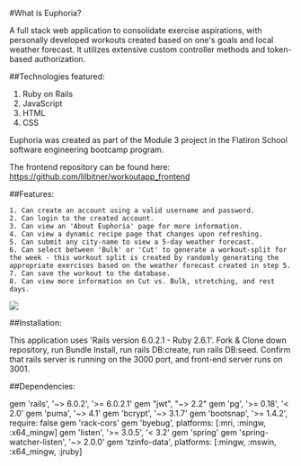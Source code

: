 #What is Euphoria? 

A full stack web application to consolidate exercise aspirations, with personally developed workouts created based on one's goals and local weather forecast. It utilizes extensive custom controller methods and token-based authorization. 

##Technologies featured: 
1. Ruby on Rails 
2. JavaScript
3. HTML 
4. CSS 

Euphoria was created as part of the Module 3 project in the Flatiron School software engineering bootcamp program. 

The frontend repository can be found here: https://github.com/lilbitner/workoutapp_frontend

##Features: 

    1. Can create an account using a valid username and password. 
    2. Can login to the created account. 
    3. Can view an 'About Euphoria' page for more information. 
    4. Can view a dynamic recipe page that changes upon refreshing. 
    5. Can submit any city-name to view a 5-day weather forecast. 
    6. Can select between 'Bulk' or 'Cut' to generate a workout-split for the week - this workout split is created by randomly generating the appropriate exercises based on the weather forecast created in step 5. 
    7. Can save the workout to the database. 
    8. Can view more information on Cut vs. Bulk, stretching, and rest days. 

![](Euphoria.gif)

##Installation: 

This application uses 'Rails version 6.0.2.1 - Ruby 2.6.1'.
Fork & Clone down repository, run Bundle Install, run rails DB:create, run rails DB:seed. 
Confirm that rails server is running on the 3000 port, and front-end server runs on 3001.

##Dependencies:

gem 'rails', '~> 6.0.2', '>= 6.0.2.1'
gem "jwt", "~> 2.2"
gem 'pg', '>= 0.18', '< 2.0'
gem 'puma', '~> 4.1'
gem 'bcrypt', '~> 3.1.7'
gem 'bootsnap', '>= 1.4.2', require: false
gem 'rack-cors'
gem 'byebug', platforms: [:mri, :mingw, :x64_mingw]
gem 'listen', '>= 3.0.5', '< 3.2'
gem 'spring'
gem 'spring-watcher-listen', '~> 2.0.0'
gem 'tzinfo-data', platforms: [:mingw, :mswin, :x64_mingw, :jruby]
